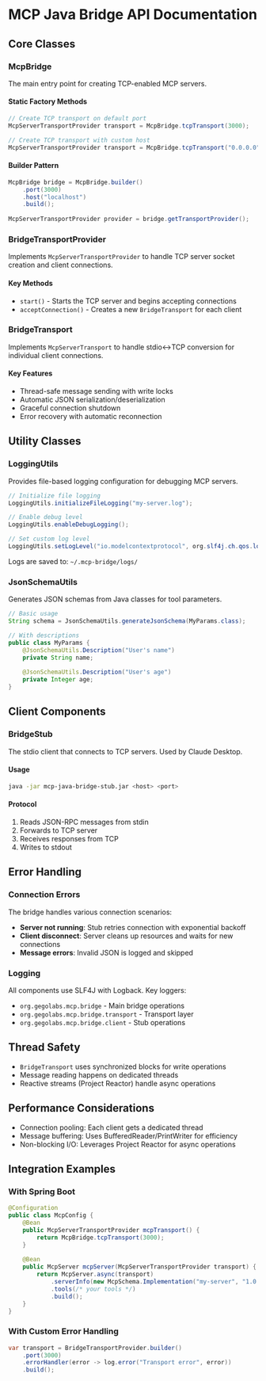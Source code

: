 # MCP Java Bridge API Documentation

## Core Classes

### McpBridge

The main entry point for creating TCP-enabled MCP servers.

#### Static Factory Methods

```java
// Create TCP transport on default port
McpServerTransportProvider transport = McpBridge.tcpTransport(3000);

// Create TCP transport with custom host
McpServerTransportProvider transport = McpBridge.tcpTransport("0.0.0.0", 3000);
```

#### Builder Pattern

```java
McpBridge bridge = McpBridge.builder()
    .port(3000)
    .host("localhost")
    .build();
    
McpServerTransportProvider provider = bridge.getTransportProvider();
```

### BridgeTransportProvider

Implements `McpServerTransportProvider` to handle TCP server socket creation and client connections.

#### Key Methods

- `start()` - Starts the TCP server and begins accepting connections
- `acceptConnection()` - Creates a new `BridgeTransport` for each client

### BridgeTransport

Implements `McpServerTransport` to handle stdio↔TCP conversion for individual client connections.

#### Key Features

- Thread-safe message sending with write locks
- Automatic JSON serialization/deserialization
- Graceful connection shutdown
- Error recovery with automatic reconnection

## Utility Classes

### LoggingUtils

Provides file-based logging configuration for debugging MCP servers.

```java
// Initialize file logging
LoggingUtils.initializeFileLogging("my-server.log");

// Enable debug level
LoggingUtils.enableDebugLogging();

// Set custom log level
LoggingUtils.setLogLevel("io.modelcontextprotocol", org.slf4j.ch.qos.logback.classic.Level.TRACE);
```

Logs are saved to: `~/.mcp-bridge/logs/`

### JsonSchemaUtils

Generates JSON schemas from Java classes for tool parameters.

```java
// Basic usage
String schema = JsonSchemaUtils.generateJsonSchema(MyParams.class);

// With descriptions
public class MyParams {
    @JsonSchemaUtils.Description("User's name")
    private String name;
    
    @JsonSchemaUtils.Description("User's age")
    private Integer age;
}
```

## Client Components

### BridgeStub

The stdio client that connects to TCP servers. Used by Claude Desktop.

#### Usage

```bash
java -jar mcp-java-bridge-stub.jar <host> <port>
```

#### Protocol

1. Reads JSON-RPC messages from stdin
2. Forwards to TCP server
3. Receives responses from TCP
4. Writes to stdout

## Error Handling

### Connection Errors

The bridge handles various connection scenarios:

- **Server not running**: Stub retries connection with exponential backoff
- **Client disconnect**: Server cleans up resources and waits for new connections
- **Message errors**: Invalid JSON is logged and skipped

### Logging

All components use SLF4J with Logback. Key loggers:

- `org.gegolabs.mcp.bridge` - Main bridge operations
- `org.gegolabs.mcp.bridge.transport` - Transport layer
- `org.gegolabs.mcp.bridge.client` - Stub operations

## Thread Safety

- `BridgeTransport` uses synchronized blocks for write operations
- Message reading happens on dedicated threads
- Reactive streams (Project Reactor) handle async operations

## Performance Considerations

- Connection pooling: Each client gets a dedicated thread
- Message buffering: Uses BufferedReader/PrintWriter for efficiency
- Non-blocking I/O: Leverages Project Reactor for async operations

## Integration Examples

### With Spring Boot

```java
@Configuration
public class McpConfig {
    @Bean
    public McpServerTransportProvider mcpTransport() {
        return McpBridge.tcpTransport(3000);
    }
    
    @Bean
    public McpServer mcpServer(McpServerTransportProvider transport) {
        return McpServer.async(transport)
            .serverInfo(new McpSchema.Implementation("my-server", "1.0.0"))
            .tools(/* your tools */)
            .build();
    }
}
```

### With Custom Error Handling

```java
var transport = BridgeTransportProvider.builder()
    .port(3000)
    .errorHandler(error -> log.error("Transport error", error))
    .build();
```